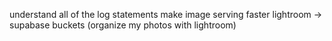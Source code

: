 understand all of the log statements
make image serving faster
lightroom -> supabase buckets (organize my photos with lightroom)